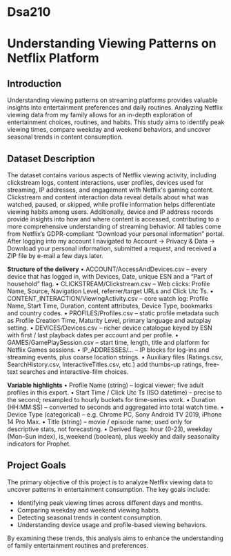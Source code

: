 # Dsa210
# **Understanding Viewing Patterns on Netflix Platform**

## **Introduction**
Understanding viewing patterns on streaming platforms provides valuable insights into entertainment preferences and daily routines. Analyzing Netflix viewing data from my family allows for an in-depth exploration of entertainment choices, routines, and habits. This study aims to identify peak viewing times, compare weekday and weekend behaviors, and uncover seasonal trends in content consumption.

## **Dataset Description**
The dataset contains various aspects of Netflix viewing activity, including clickstream logs, content interactions, user profiles, devices used for streaming, IP addresses, and engagement with Netflix's gaming content. Clickstream and content interaction data reveal details about what was watched, paused, or skipped, while profile information helps differentiate viewing habits among users. Additionally, device and IP address records provide insights into how and where content is accessed, contributing to a more comprehensive understanding of streaming behavior. All tables come from Netflix’s GDPR-compliant “Download your personal information” portal. After logging into my account I navigated to Account -> Privacy & Data -> Download your personal information, submitted a request, and received a ZIP file by e-mail a few days later. 


**Structure of the delivery**
• ACCOUNT/AccessAndDevices.csv – every device that has logged in, with Devices, Date, unique ESN and a “Part of household” flag.
• CLICKSTREAM/Clickstream.csv – Web clicks: Profile Name, Source, Navigation Level, referrer/target URLs and Click Utc Ts.
• CONTENT_INTERACTION/ViewingActivity.csv – core watch log: Profile Name, Start Time, Duration, content attributes, Device Type, bookmarks and country codes.
• PROFILES/Profiles.csv – static profile metadata such as Profile Creation Time, Maturity Level, primary language and autoplay setting.
• DEVICES/Devices.csv – richer device catalogue keyed by ESN with first / last playback dates per account and per profile.
• GAMES/GamePlaySession.csv – start time, length, title and platform for Netflix Games sessions.
• IP_ADDRESSES/… – IP blocks for log-ins and streaming events, plus coarse location strings.
• Auxiliary files (Ratings.csv, SearchHistory.csv, InteractiveTitles.csv, etc.) add thumbs-up ratings, free-text searches and interactive-film choices.



**Variable highlights**
• Profile Name (string) – logical viewer; five adult profiles in this export.
• Start Time / Click Utc Ts (ISO datetime) – precise to the second; resampled to hourly buckets for time-series work.
• Duration (HH:MM:SS) – converted to seconds and aggregated into total watch time.
• Device Type (categorical) – e.g. Chrome PC, Sony Android TV 2019, iPhone 14 Pro Max.
• Title (string) – movie / episode name; used only for descriptive stats, not forecasting.
• Derived flags: hour (0-23), weekday (Mon–Sun index), is_weekend (boolean), plus weekly and daily seasonality indicators for Prophet.

## **Project Goals**
The primary objective of this project is to analyze Netflix viewing data to uncover patterns in entertainment consumption. The key goals include:

- Identifying peak viewing times across different days and months.
- Comparing weekday and weekend viewing habits.
- Detecting seasonal trends in content consumption.
- Understanding device usage and profile-based viewing behaviors.

By examining these trends, this analysis aims to enhance the understanding of family entertainment routines and preferences.

